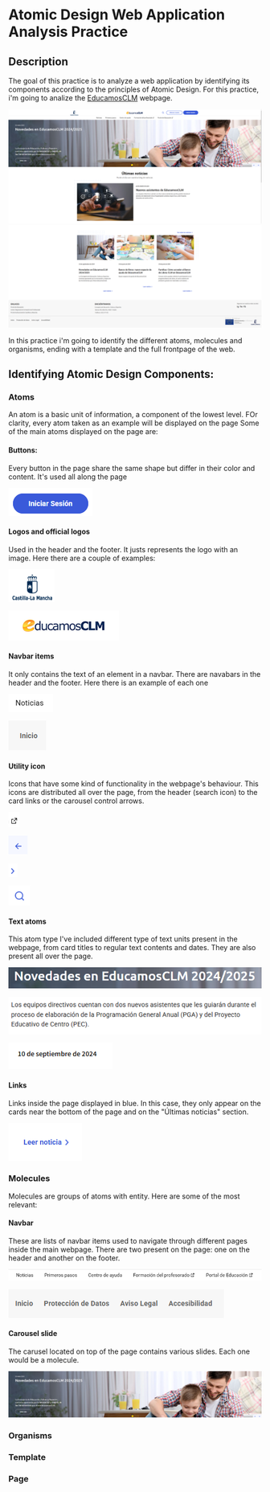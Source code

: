 # Atomic Design Web Application Analysis Practice

## Description

The goal of this practice is to analyze a web application by identifying its components according to the principles of Atomic Design. For this practice, i'm going to analize the [EducamosCLM](https://educamosclm.castillalamancha.es/) webpage.

![Screenshot1](image-1.png)
![Screenshot2](image-2.png)

In this practice i'm going to identify the different atoms, molecules and organisms, ending with a template and the full frontpage of the web.

## Identifying Atomic Design Components:

### Atoms
An atom is a basic unit of information, a component of the lowest level. FOr clarity, every atom taken as an example will be displayed on the page Some of the main atoms displayed on the page are:

#### **Buttons:**

Every button in the page share the same shape but differ in their color and content. It's used all along the page

![button](image-3.png)

#### **Logos and official logos**

Used in the header and the footer. It justs represents the logo with an image. Here there are a couple of examples:

![CLM logo](image-4.png)

![educamosCLM logo](image-5.png)

#### **Navbar items**

It only contains the text of an element in a navbar. There are navabars in the header and the footer. Here there is an example of each one


![Navbar item header](image-6.png)

![Navbar item footer](image-7.png)

#### **Utility icon**

Icons that have some kind of functionality in the webpage's behaviour. This icons are distributed all over the page, from the header (search icon) to the card links or the carousel control arrows.

![navbar link](image-8.png)

![carousel control](image-9.png)

![card link](image-10.png)

![search icon](image-11.png)

#### **Text atoms**

This atom type I've included different type of text units present in the webpage, from card titles to regular text contents and dates. They are also present all over the page.

![title](image-12.png)

![content](image-13.png)

![date](image-14.png)

#### **Links**

Links inside the page displayed in blue. In this case, they only appear on the cards near the bottom of the page and on the "Últimas noticias" section.

![link](image-15.png)

### Molecules

Molecules are groups of atoms with entity. Here are some of the most relevant:

#### **Navbar**

These are lists of navbar items used to navigate through different pages inside the main webpage. There are two present on the page: one on the header and another on the footer. 

![navbar](image-16.png)

![alt text](image-17.png)

#### **Carousel slide**

The carusel located on top of the page contains various slides. Each one would be a molecule.

![alt text](image-19.png)

### Organisms


### Template


### Page